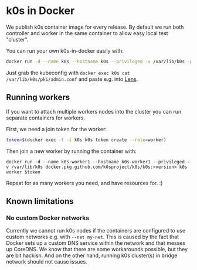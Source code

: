# k0s in Docker

We publish k0s container image for every release. By default we run both controller and worker in the same container to allow easy local test "cluster".

You can run your own k0s-in-docker easily with:
```sh
docker run -d --name k0s --hostname k0s --privileged -v /var/lib/k0s -p 6443:6443 docker.pkg.github.com/k0sproject/k0s/k0s:<version>
```
Just grab the kubeconfig with `docker exec k0s cat /var/lib/k0s/pki/admin.conf` and paste e.g. into [Lens](https://github.com/lensapp/lens/).

## Running workers

If you want to attach multiple workers nodes into the cluster you can run separate containers for workers.

First, we need a join token for the worker:
```sh
token=$(docker exec -t -i k0s k0s token create --role=worker)
```

Then join a new worker by running the container with:
```
docker run -d --name k0s-worker1 --hostname k0s-worker1 --privileged -v /var/lib/k0s docker.pkg.github.com/k0sproject/k0s/k0s:<version> k0s worker $token
```

Repeat for as many workers you need, and have resources for. :)

## Known limitations

### No custom Docker networks

Currently we cannot run k0s nodes if the containers are configured to use custom networks e.g. with `--net my-net`. This is caused by the fact that Docker sets up a custom DNS service within the network and that messes up CoreDNS. We know that there are some workarounds possible, but they are bit hackish. And on the other hand, running k0s cluster(s) in bridge network should not cause issues.
